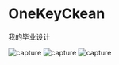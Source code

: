 # OneKeyCkean
我的毕业设计

![capture](https://github.com/wangkunlin/OneKeyCkean//master/pic/home.png)
![capture](https://github.com/wangkunlin/OneKeyCkean//master/pic/action.gif)
![capture](https://github.com/wangkunlin/OneKeyCkean//master/pic/clean.gif)
